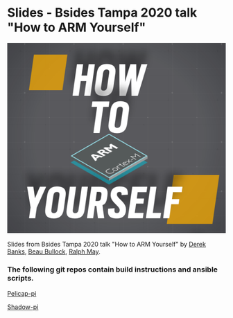 # Slides - Bsides Tampa 2020 talk "How to ARM Yourself"

![Logo](logo.png)

Slides from Bsides Tampa 2020 talk "How to ARM Yourself" by [Derek Banks](https://twitter.com/0xderuke), [Beau Bullock](https://twitter.com/dafthack), [Ralph May](https://twitter.com/ralphte1). 

### The following git repos contain build instructions and ansible scripts.

[Pelicap-pi](https://github.com/ralphte/pelicap-pi)

[Shadow-pi](https://github.com/ralphte/shadow-pi)